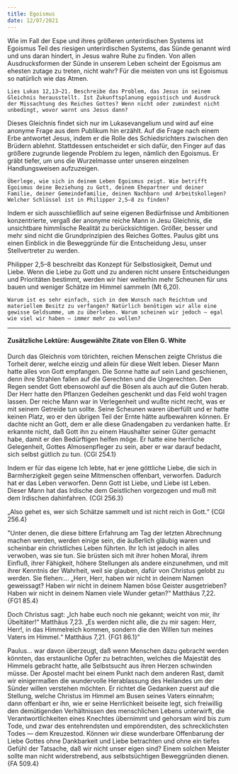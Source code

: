 ```yaml
---
title: Egoismus
date: 12/07/2021
---
```


Wie im Fall der Espe und ihres größeren unterirdischen Systems ist Egoismus Teil des riesigen unterirdischen Systems, das Sünde genannt wird und uns daran hindert, in Jesus wahre Ruhe zu finden. Von allen Ausdrucksformen der Sünde in unserem Leben scheint der Egoismus am ehesten zutage zu treten, nicht wahr? Für die meisten von uns ist Egoismus so natürlich wie das Atmen.

`Lies Lukas 12,13–21. Beschreibe das Problem, das Jesus in seinem Gleichnis herausstellt. Ist Zukunftsplanung egoistisch und Ausdruck der Missachtung des Reiches Gottes? Wenn nicht oder zumindest nicht unbedingt, wovor warnt uns Jesus dann?`

Dieses Gleichnis findet sich nur im Lukasevangelium und wird auf eine anonyme Frage aus dem Publikum hin erzählt. Auf die Frage nach einem Erbe antwortet Jesus, indem er die Rolle des Schiedsrichters zwischen den Brüdern ablehnt. Stattdessen entscheidet er sich dafür, den Finger auf das größere zugrunde liegende Problem zu legen, nämlich den Egoismus. Er gräbt tiefer, um uns die Wurzelmasse unter unseren einzelnen Handlungsweisen aufzuzeigen.

`Überlege, wie sich in deinem Leben Egoismus zeigt. Wie betrifft Egoismus deine Beziehung zu Gott, deinem Ehepartner und deiner Familie, deiner Gemeindefamilie, deinen Nachbarn und Arbeitskollegen? Welcher Schlüssel ist in Philipper 2,5–8 zu finden?`

Indem er sich ausschließlich auf seine eigenen Bedürfnisse und Ambitionen konzentrierte, vergaß der anonyme reiche Mann in Jesu Gleichnis, die unsichtbare himmlische Realität zu berücksichtigen. Größer, besser und mehr sind nicht die Grundprinzipien des Reiches Gottes. Paulus gibt uns einen Einblick in die Beweggründe für die Entscheidung Jesu, unser Stellvertreter zu werden.

Philipper 2,5–8 beschreibt das Konzept für Selbstlosigkeit, Demut und Liebe. Wenn die Liebe zu Gott und zu anderen nicht unsere Entscheidungen und Prioritäten bestimmt, werden wir hier weiterhin mehr Scheunen für uns bauen und weniger Schätze im Himmel sammeln (Mt 6,20).

`Warum ist es sehr einfach, sich in dem Wunsch nach Reichtum und materiellem Besitz zu verfangen? Natürlich benötigen wir alle eine gewisse Geldsumme, um zu überleben. Warum scheinen wir jedoch – egal wie viel wir haben – immer mehr zu wollen?`

---

#### Zusätzliche Lektüre: Ausgewählte Zitate von Ellen G. White

Durch das Gleichnis vom törichten, reichen Menschen zeigte Christus die Torheit derer, welche einzig und allein für diese Welt leben. Dieser Mann hatte alles von Gott empfangen. Die Sonne hatte auf sein Land geschienen, denn ihre Strahlen fallen auf die Gerechten und die Ungerechten. Den Regen sendet Gott ebensowohl auf die Bösen als auch auf die Guten herab. Der Herr hatte den Pflanzen Gedeihen geschenkt und das Feld wohl tragen lassen. Der reiche Mann war in Verlegenheit und wußte nicht recht, was er mit seinem Getreide tun sollte. Seine Scheunen waren überfüllt und er hatte keinen Platz, wo er den übrigen Teil der Ernte hätte aufbewahren können. Er dachte nicht an Gott, dem er alle diese Gnadengaben zu verdanken hatte. Er erkannte nicht, daß Gott ihn zu einem Haushalter seiner Güter gemacht habe, damit er den Bedürftigen helfen möge. Er hatte eine herrliche Gelegenheit, Gottes Almosenpfleger zu sein, aber er war darauf bedacht, sich selbst gütlich zu tun. {CGl 254.1}

Indem er für das eigene Ich lebte, hat er jene göttliche Liebe, die sich in Barmherzigkeit gegen seine Mitmenschen offenbart, verworfen. Dadurch hat er das Leben verworfen. Denn Gott ist Liebe, und Liebe ist Leben. Dieser Mann hat das Irdische dem Geistlichen vorgezogen und muß mit dem Irdischen dahinfahren. {CGl 256.3}

„Also gehet es, wer sich Schätze sammelt und ist nicht reich in Gott.“ {CGI 256.4}

"Unter denen, die diese bittere Erfahrung am Tag der letzten Abrechnung machen werden, werden einige sein, die äußerlich gläubig waren und scheinbar ein christliches Leben führten. Ihr Ich ist jedoch in alles verwoben, was sie tun. Sie brüsten sich mit ihrer hohen Moral, ihrem Einfluß, ihrer Fähigkeit, höhere Stellungen als andere einzunehmen, und mit ihrer Kenntnis der Wahrheit, weil sie glauben, dafür von Christus gelobt zu werden. Sie flehen:... „Herr, Herr, haben wir nicht in deinem Namen geweissagt? Haben wir nicht in deinem Namen böse Geister ausgetrieben? Haben wir nicht in deinem Namen viele Wunder getan?“ Matthäus 7,22. {FG1 85.4}

Doch Christus sagt: „Ich habe euch noch nie gekannt; weicht von mir, ihr Übeltäter!“ Matthäus 7,23. „Es werden nicht alle, die zu mir sagen: Herr, Herr!, in das Himmelreich kommen, sondern die den Willen tun meines Vaters im Himmel.“ Matthäus 7,21. {FG1 86.1}"

Paulus... war davon überzeugt, daß wenn Menschen dazu gebracht werden könnten, das erstaunliche Opfer zu betrachten, welches die Majestät des Himmels gebracht hatte, alle Selbstsucht aus ihren Herzen schwinden müsse. Der Apostel macht bei einem Punkt nach dem anderen Rast, damit wir einigermaßen die wundervolle Herablassung des Heilandes um der Sünder willen verstehen möchten. Er richtet die Gedanken zuerst auf die Stellung, welche Christus im Himmel am Busen seines Vaters einnahm; dann offenbart er ihn, wie er seine Herrlichkeit beiseite legt, sich freiwillig den demütigenden Verhältnissen des menschlichen Lebens unterwirft, die Verantwortlichkeiten eines Knechtes übernimmt und gehorsam wird bis zum Tode, und zwar des entehrendsten und empörendsten, des schrecklichsten Todes — dem Kreuzestod. Können wir diese wunderbare Offenbarung der Liebe Gottes ohne Dankbarkeit und Liebe betrachten und ohne ein tiefes Gefühl der Tatsache, daß wir nicht unser eigen sind? Einem solchen Meister sollte man nicht widerstrebend, aus selbstsüchtigen Beweggründen dienen. {FA 509.4}